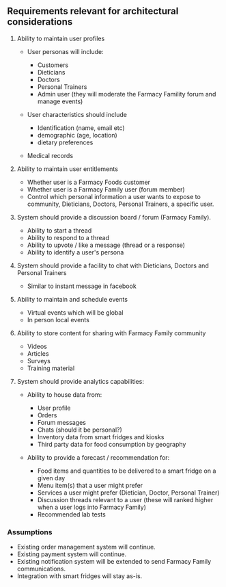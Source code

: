<h2>Requirements relevant for architectural considerations</h2>

1. Ability to maintain user profiles
    * User personas will include:
      * Customers
      * Dieticians
      * Doctors
      * Personal Trainers
      * Admin user (they will moderate the Farmacy Famility forum and manage events)
      
    * User characteristics should include
      * Identification (name, email etc)
      * demographic (age, location)
      * dietary preferences
    
   * Medical records

2. Ability to maintain user entitlements
    * Whether user is a Farmacy Foods customer
    * Whether user is a Farmacy Family user (forum member)
    * Control which personal information a user wants to expose to community, Dieticians, Doctors, Personal Trainers, a specific user.

3. System should provide a discussion board / forum (Farmacy Family).
    * Ability to start a thread
    * Ability to respond to a thread
    * Ability to upvote / like a message (thread or a response)
    * Ability to identify a user's persona
 
 4. System should provide a facility to chat with Dieticians, Doctors and Personal Trainers
    * Similar to instant message in facebook   

 5. Ability to maintain and schedule events
    * Virtual events which will be global
    * In person local events

 6. Ability to store content for sharing with Farmacy Family community
    * Videos
    * Articles
    * Surveys
    * Training material
 
 7. System should provide analytics capabilities:
    * Ability to house data from:
      * User profile
      * Orders
      * Forum messages
      * Chats (should it be personal?)
      * Inventory data from smart fridges and kiosks
      * Third party data for food consumption by geography
     
    * Ability to provide a forecast / recommendation for:
      * Food items and quantities to be delivered to a smart fridge on a given day
      * Menu item(s) that a user might prefer
      * Services a user might prefer (Dietician, Doctor, Personal Trainer)
      * Discussion threads relevant to a user (these will ranked higher when a user logs into Farmacy Family)
      * Recommended lab tests

    
 <h3>Assumptions</h3>
 
   * Existing order management system will continue.
   * Existing payment system will continue.
   * Existing notification system will be extended to send Farmacy Family communications.
   * Integration with smart fridges will stay as-is.
 
